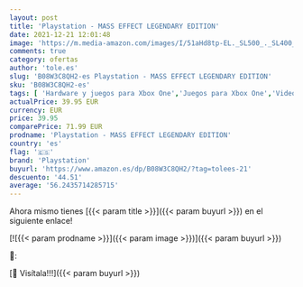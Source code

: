 ```yaml
---
layout: post
title: 'Playstation - MASS EFFECT LEGENDARY EDITION'
date: 2021-12-21 12:01:48
image: 'https://m.media-amazon.com/images/I/51aHd8tp-EL._SL500_._SL400_.jpg'
comments: true
category: ofertas
author: 'tole.es'
slug: 'B08W3C8QH2-es Playstation - MASS EFFECT LEGENDARY EDITION'
sku: 'B08W3C8QH2-es'
tags: [ 'Hardware y juegos para Xbox One','Juegos para Xbox One','Videojuegos','playstation', ]
actualPrice: 39.95 EUR
currency: EUR
price: 39.95
comparePrice: 71.99 EUR
prodname: 'Playstation - MASS EFFECT LEGENDARY EDITION'
country: 'es'
flag: '🇪🇸'
brand: 'Playstation'
buyurl: 'https://www.amazon.es/dp/B08W3C8QH2/?tag=tolees-21'
descuento: '44.51'
average: '56.2435714285715'
---
```


Ahora mismo tienes [{{< param title >}}]({{< param buyurl >}}) en el siguiente enlace!

[![{{< param prodname >}}]({{< param image >}})]({{< param buyurl >}})

🔎:


[🛒 Visítala!!!]({{< param buyurl >}})
